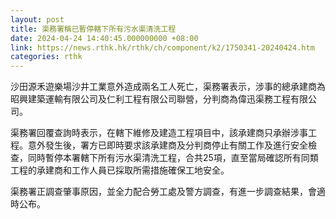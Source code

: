 ```yaml
---
layout: post
title: 渠務署稱已暫停轄下所有污水渠清洗工程
date: 2024-04-24 14:40:45.000000000 +08:00
link: https://news.rthk.hk/rthk/ch/component/k2/1750341-20240424.htm
categories: rthk
---
```


沙田源禾遊樂場沙井工業意外造成兩名工人死亡，渠務署表示，涉事的總承建商為昭興建築運輸有限公司及仁利工程有限公司聯營，分判商為偉迅渠務工程有限公司。

渠務署回覆查詢時表示，在轄下維修及建造工程項目中，該承建商只承辦涉事工程。意外發生後，署方已即時要求該承建商及分判商停止有關工作及進行安全檢查，同時暫停本署轄下所有污水渠清洗工程，合共25項，直至當局確認所有同類工程的承建商和工作人員已採取所需措施確保工地安全。 

渠務署正調查肇事原因，並全力配合勞工處及警方調查，有進一步調查結果，會適時公布。 


　
